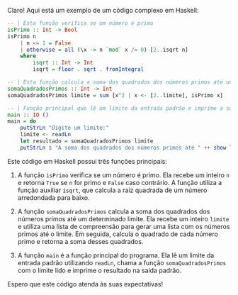 Claro! Aqui está um exemplo de um código complexo em Haskell:

```haskell
-- | Esta função verifica se um número é primo
isPrimo :: Int -> Bool
isPrimo n
    | n <= 1 = False
    | otherwise = all (\x -> n `mod` x /= 0) [2..isqrt n]
    where
        isqrt :: Int -> Int
        isqrt = floor . sqrt . fromIntegral

-- | Esta função calcula a soma dos quadrados dos números primos até um determinado limite
somaQuadradosPrimos :: Int -> Int
somaQuadradosPrimos limite = sum [x^2 | x <- [2..limite], isPrimo x]

-- | Função principal que lê um limite da entrada padrão e imprime a soma dos quadrados dos números primos até esse limite
main :: IO ()
main = do
    putStrLn "Digite um limite:"
    limite <- readLn
    let resultado = somaQuadradosPrimos limite
    putStrLn $ "A soma dos quadrados dos números primos até " ++ show limite ++ " é " ++ show resultado
```

Este código em Haskell possui três funções principais:

1. A função `isPrimo` verifica se um número é primo. Ela recebe um inteiro `n` e retorna `True` se `n` for primo e `False` caso contrário. A função utiliza a função auxiliar `isqrt`, que calcula a raiz quadrada de um número arredondada para baixo.

2. A função `somaQuadradosPrimos` calcula a soma dos quadrados dos números primos até um determinado limite. Ela recebe um inteiro `limite` e utiliza uma lista de compreensão para gerar uma lista com os números primos até o limite. Em seguida, calcula o quadrado de cada número primo e retorna a soma desses quadrados.

3. A função `main` é a função principal do programa. Ela lê um limite da entrada padrão utilizando `readLn`, chama a função `somaQuadradosPrimos` com o limite lido e imprime o resultado na saída padrão.

Espero que este código atenda às suas expectativas!